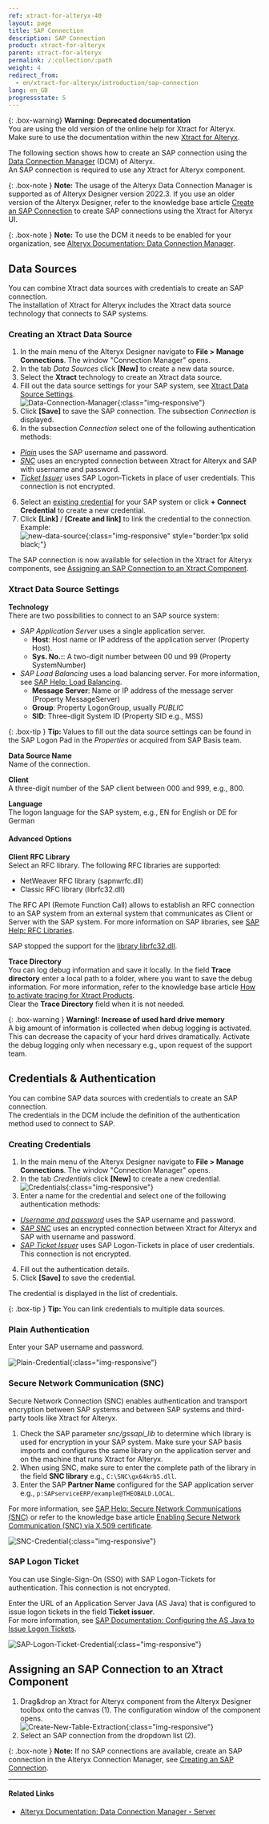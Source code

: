 ```yaml
---
ref: xtract-for-alteryx-40
layout: page
title: SAP Connection 
description: SAP Connection
product: xtract-for-alteryx
parent: xtract-for-alteryx
permalink: /:collection/:path
weight: 4
redirect_from:
  - en/xtract-for-alteryx/introduction/sap-connection
lang: en_GB
progressstate: 5
---
```


{: .box-warning}
**Warning: Deprecated documentation** <br>
You are using the old version of the online help for Xtract for Alteryx.<br>
Make sure to use the documentation within the new [Xtract for Alteryx](https://helpcenter.theobald-software.com/xtract-for-alteryx/documentation/introduction/).

The following section shows how to create an SAP connection using the [Data Connection Manager](https://help.alteryx.com/current/en/designer/tools/dcm---designer.html) (DCM) of Alteryx.<br>
An SAP connection is required to use any Xtract for Alteryx component.

{: .box-note }
**Note:** The usage of the Alteryx Data Connection Manager is supported as of Alteryx Designer version 2022.3. 
If you use an older version of the Alteryx Designer, refer to the knowledge base article [Create an SAP Connection](https://kb.theobald-software.com/xtract-for-alteryx/xtract-sap-connection) to create SAP connections using the Xtract for Alteryx UI.

{: .box-note }
**Note:** To use the DCM it needs to be enabled for your organization, see [Alteryx Documentation: Data Connection Manager](https://help.alteryx.com/current/en/designer/tools/dcm---designer.html).

## Data Sources

You can combine Xtract data sources with credentials to create an SAP connection. <br>
The installation of Xtract for Alteryx includes the Xtract data source technology that connects to SAP systems.

### Creating an Xtract Data Source

1. In the main menu of the Alteryx Designer navigate to **File > Manage Connections**. The window "Connection Manager" opens.
2. In the tab *Data Sources* click **[New]** to create a new data source.<br>
3. Select the **Xtract** technology to create an Xtract data source.
4. Fill out the data source settings for your SAP system, see [Xtract Data Source Settings](#data-source-settings).<br>
![Data-Connection-Manager](/img/content/xfa/dcm/data-connection-manager.png){:class="img-responsive"}
4. Click **[Save]** to save the SAP connection. The subsection *Connection* is displayed.
5. In the subsection *Connection* select one of the following authentication methods: <br>
- [*Plain*](#plain-authentication) uses the SAP username and password.
- [*SNC*](#secure-network-communication-snc) uses an encrypted connection between Xtract for Alteryx and SAP with username and password. 
- [*Ticket Issuer*](#sap-logon-ticket) uses SAP Logon-Tickets in place of user credentials. This connection is not encrypted.
6. Select an [existing credential](#creating-credentials) for your SAP system or click **+ Connect Credential** to create a new credential.
7. Click **[Link]** / **[Create and link]** to link the credential to the connection. Example:<br>
![new-data-source](/img/content/xfa/dcm/new-data-source.gif){:class="img-responsive" style="border:1px solid black;"}

The SAP connection is now available for selection in the Xtract for Alteryx components, see [Assigning an SAP Connection to an Xtract Component](#assigning-an-sap-connection-to-an-xtract-component).


### Xtract Data Source Settings

<!---
An SAP data source consists of the following settings:<br>
![Data-Connection-Manager](/img/content/xfa/dcm/data-connection-manager.png){:class="img-responsive"}
-->

**Technology**<br>
There are two possibilities to connect to an SAP source system:
- *SAP Application Server* uses a single application server.
	- **Host**:  Host name or IP address of the application server (Property Host).
	- **Sys. No.:**: A two-digit number between 00 und 99 (Property SystemNumber)
- *SAP Load Balancing* uses a load balancing server. For more information, see [SAP Help: Load Balancing](https://help.sap.com/saphelp_nwpi711/helpdata/en/c4/3a644c505211d189550000e829fbbd/content.htm?no_cache=true).
	- **Message Server**: Name or IP address of the message server (Property MessageServer) 
	- **Group**: Property LogonGroup, usually *PUBLIC*
	- **SID**: Three-digit System ID (Property SID e.g., MSS) 
	
{: .box-tip }
**Tip:** Values to fill out the data source settings can be found in the SAP Logon Pad in the *Properties* or acquired from SAP Basis team.
	
**Data Source Name**<br>
Name of the connection.

**Client**<br>
A three-digit number of the SAP client between 000 and 999, e.g., 800.

**Language**<br> 
The logon language for the SAP system, e.g., EN for English or DE for German

#### Advanced Options

**Client RFC Library**<br>
Select an RFC library. The following RFC libraries are supported:
- NetWeaver RFC library (sapnwrfc.dll)
- Classic RFC library (librfc32.dll)

The RFC API (Remote Function Call) allows to establish an RFC connection to an SAP system from an external system that communicates as Client or Server with the SAP system. 
For more information on SAP libraries, see [SAP Help: RFC Libraries](https://help.sap.com/saphelp_nwpi71/helpdata/de/45/18e96cd26321a1e10000000a1553f6/frameset.htm). 

SAP stopped the support for the [library librfc32.dll](https://blogs.sap.com/2012/08/15/support-for-classic-rfc-library-ends-march-2016/). 

**Trace Directory**<br>
You can log debug information and save it locally. In the field **Trace directory** enter a local path to a folder, where you want to save the debug information.
For more information, refer to the knowledge base article [How to activate tracing for Xtract Products](https://support.theobald-software.com/helpdesk/KB/View/14455-how-to-activate-tracing-for-xtract-products).<br>
Clear the **Trace Directory** field when it is not needed.

{: .box-warning }
**Warning!: Increase of used hard drive memory** <br>
A big amount of information is collected when debug logging is activated. This can decrease the capacity of your hard drives dramatically.
Activate the debug logging only when necessary e.g., upon request of the support team.


## Credentials & Authentication

You can combine SAP data sources with credentials to create an SAP connection. <br>
The credentials in the DCM include the definition of the authentication method used to connect to SAP.

### Creating Credentials

<!---
The SAP connection for Xtract for Alteryx uses existing credentials from the Data Connection Manager.<br>
If no credentials exist, follow the steps below to add credentials for your SAP connection:
-->

1. In the main menu of the Alteryx Designer navigate to **File > Manage Connections**. The window "Connection Manager" opens.
2. In the tab *Credentials* click **[New]** to create a new credential.<br>
![Credentials](/img/content/xfa/dcm/credentials.png){:class="img-responsive"}
3. Enter a name for the credential and select one of the following authentication methods: <br>
- [*Username and password*](#plain-authentication) uses the SAP username and password.
- [*SAP SNC*](#secure-network-communication-snc) uses an encrypted connection between Xtract for Alteryx and SAP with username and password. 
- [*SAP Ticket Issuer*](#sap-logon-ticket) uses SAP Logon-Tickets in place of user credentials. This connection is not encrypted.
4. Fill out the authentication details.
5. Click **[Save]** to save the credential.

The credential is displayed in the list of credentials.

{: .box-tip }
**Tip:** You can link credentials to multiple data sources.

### Plain Authentication

Enter your SAP username and password.

![Plain-Credential](/img/content/xfa/dcm/plain.png){:class="img-responsive"}

### Secure Network Communication (SNC)

Secure Network Connection (SNC) enables authentication and transport encryption between SAP systems and between SAP systems and third-party tools like Xtract for Alteryx.

1. Check the SAP parameter *snc/gssapi_lib* to determine which library is used for encryption in your SAP system.
Make sure your SAP basis imports and configures the same library on the application server and on the machine that runs Xtract for Alteryx.
2. When using SNC, make sure to enter the complete path of the library in the field **SNC library** e.g., ``C:\SNC\gx64krb5.dll``.
3. Enter the SAP **Partner Name** configured for the SAP application server e.g., ``p:SAPserviceERP/example@THEOBALD.LOCAL``.

For more information, see [SAP Help: Secure Network Communications (SNC)](https://help.sap.com/viewer/6f3e0bea6c4b101484fcf5305b4d624b/7.01.22/en-US/e656f466e99a11d1a5b00000e835363f.html) or refer to the knowledge base article [Enabling Secure Network Communication (SNC) via X.509 certificate](https://kb.theobald-software.com/sap/enable-snc-using-pse-file).

![SNC-Credential](/img/content/xfa/dcm/snc.png){:class="img-responsive"}

### SAP Logon Ticket

You can use Single-Sign-On (SSO) with SAP Logon-Tickets for authentication. This connection is not encrypted.

Enter the URL of an Application Server Java (AS Java) that is configured to issue logon tickets in the field **Ticket issuer**. <br>
For more information, see [SAP Documentation: Configuring the AS Java to Issue Logon Tickets](https://help.sap.com/doc/saphelp_nw75/7.5.5/EN-US/4a/412251343f2ab1e10000000a42189c/frameset.htm).

![SAP-Logon-Ticket-Credential](/img/content/xfa/dcm/logon-tickets.png){:class="img-responsive"}

## Assigning an SAP Connection to an Xtract Component

1. Drag&drop an Xtract for Alteryx component from the Alteryx Designer toolbox onto the canvas (1). The configuration window of the component opens.<br>
![Create-New-Table-Extraction](/img/content/xfa//xfa_create_table_extraction_02.png){:class="img-responsive"}
2. Select an SAP connection from the dropdown list (2).

{: .box-note }
**Note:** If no SAP connections are available, create an SAP connection in the Alteryx Connection Manager, see [Creating an SAP Connection](#creating-an-sap-connection).


*****
#### Related Links
- [Alteryx Documentation: Data Connection Manager - Server](https://help.alteryx.com/current/en/server/use-alteryx-server-ui/data-connection-manager--server-ui.html)
